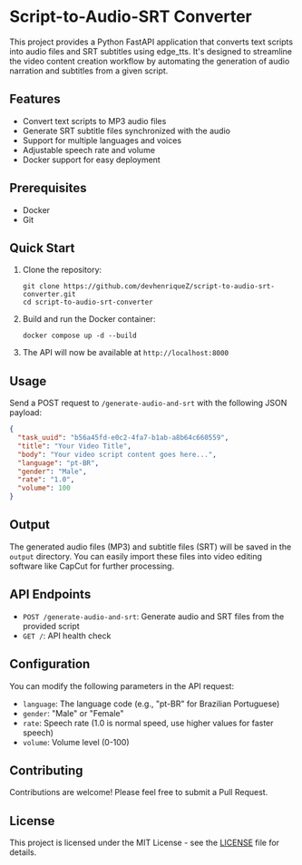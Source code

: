 # Script-to-Audio-SRT Converter

This project provides a Python FastAPI application that converts text scripts into audio files and SRT subtitles using edge_tts. It's designed to streamline the video content creation workflow by automating the generation of audio narration and subtitles from a given script.

## Features

- Convert text scripts to MP3 audio files
- Generate SRT subtitle files synchronized with the audio
- Support for multiple languages and voices
- Adjustable speech rate and volume
- Docker support for easy deployment

## Prerequisites

- Docker
- Git

## Quick Start

1. Clone the repository:
   ```
   git clone https://github.com/devhenriqueZ/script-to-audio-srt-converter.git
   cd script-to-audio-srt-converter
   ```

2. Build and run the Docker container:
   ```
   docker compose up -d --build
   ```

3. The API will now be available at `http://localhost:8000`

## Usage

Send a POST request to `/generate-audio-and-srt` with the following JSON payload:

```json
{
  "task_uuid": "b56a45fd-e0c2-4fa7-b1ab-a8b64c660559",
  "title": "Your Video Title",
  "body": "Your video script content goes here...",
  "language": "pt-BR",
  "gender": "Male",
  "rate": "1.0",
  "volume": 100
}
```

## Output

The generated audio files (MP3) and subtitle files (SRT) will be saved in the `output` directory. You can easily import these files into video editing software like CapCut for further processing.

## API Endpoints

- `POST /generate-audio-and-srt`: Generate audio and SRT files from the provided script
- `GET /`: API health check

## Configuration

You can modify the following parameters in the API request:

- `language`: The language code (e.g., "pt-BR" for Brazilian Portuguese)
- `gender`: "Male" or "Female"
- `rate`: Speech rate (1.0 is normal speed, use higher values for faster speech)
- `volume`: Volume level (0-100)

## Contributing

Contributions are welcome! Please feel free to submit a Pull Request.

## License

This project is licensed under the MIT License - see the [LICENSE](LICENSE) file for details.